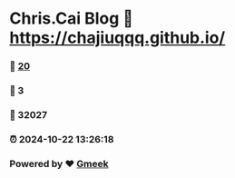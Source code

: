 # Chris.Cai Blog :link: https://chajiuqqq.github.io/ 
### :page_facing_up: [20](https://chajiuqqq.github.io//tag.html) 
### :speech_balloon: 3 
### :hibiscus: 32027 
### :alarm_clock: 2024-10-22 13:26:18 
### Powered by :heart: [Gmeek](https://github.com/Meekdai/Gmeek)
